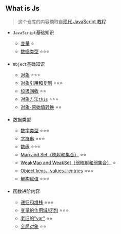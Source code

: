 ## What is Js

> 这个仓库的内容摘取自[现代 JavaScript 教程](https://zh.javascript.info/)

- `JavaScript`基础知识

  - [变量](/src/basic/variables/) ⭐
  - [数据类型](/src/basic/types) ⭐⭐⭐

- `Object`基础知识

  - [对象](/src/object/object/) ⭐⭐⭐
  - [对象引用和复制](/src/object/object-copy/) ⭐⭐⭐
  - [垃圾回收](/src/object/garbage-collection/) ⭐⭐
  - [对象方法`this`](/src/object/object-methods/) ⭐⭐⭐
  - [对象-原始值转换](/src/object/object-toprimitive/) ⭐⭐

- 数据类型

  - [数字类型](/src/types/number) ⭐⭐⭐
  - [字符串](/src/types/string) ⭐⭐⭐
  - [数组](/src/types/array) ⭐⭐⭐
  - [Map and Set（映射和集合）](/src/types/map-set) ⭐⭐
  - [WeakMap and WeakSet（弱映射和弱集合）](/src/types/weakmap-weakset) ⭐
  - [Object.keys，values，entries](/src/types/keys-values-entries) ⭐⭐⭐
  - [解构赋值](/src/types/destructuring-assignment) ⭐⭐⭐

- 函数进阶内容
  - [递归和堆栈](/src/advanced-functions/recursion/) ⭐⭐⭐
  - [变量的作用域/闭包](/src/advanced-functions/closure) ⭐⭐⭐
  - [老旧的"var"](/src/advanced-functions/var) ⭐⭐
  - [全局对象](src/advanced-functions/global-object) ⭐⭐
